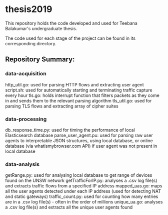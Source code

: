 # thesis2019

This repository holds the code developed and used for Teebana Balakumar's undergraduate thesis.

The code used for each stage of the project can be found in its corresponding directory.

## Repository Summary:

### data-acquisition
  http_util.go: used for parsing HTTP flows and extracting user agent
  script.sh: used for automatically starting and terminating traffic capture every hour
  tls.go: holds interrupt function that filters packets as they come in and sends them to the relevant parsing algorithm
  tls_util.go: used for parsing TLS flows and extracting array of cipher suites
  
### data-processing
  db_response_time.py: used for timing the performance of local Elasticsearch database
  parse_user_agent.pu: used for parsing raw user agents to interpretable JSON structures, using local database, or online database (via                           whatismybrowser.com API) if user agent was not present in local database
  
### data-analysis
  getRange.py: used for analysing local database to get range of devices found on the UNSW network
  getTrafficForIP.py: analyses a .csv log file(s) and extracts traffic flows from a specified IP address
  mapped_uas.go: maps all the user agents detected under each IP address (used for detecting NAT and static gateways)
  traffic_count.py: used for counting how many entries are in a .csv log file(s) - often in the order of millions
  unique_ua.go: analyses a .csv log file(s) and extracts all the unique user agents found
